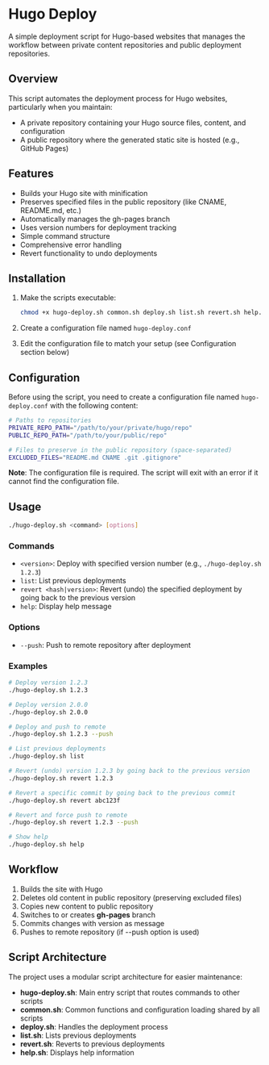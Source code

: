 # Hugo Deploy

A simple deployment script for Hugo-based websites that manages the workflow between private content repositories and public deployment repositories.

## Overview

This script automates the deployment process for Hugo websites, particularly when you maintain:
- A private repository containing your Hugo source files, content, and configuration
- A public repository where the generated static site is hosted (e.g., GitHub Pages)

## Features

- Builds your Hugo site with minification
- Preserves specified files in the public repository (like CNAME, README.md, etc.)
- Automatically manages the gh-pages branch
- Uses version numbers for deployment tracking
- Simple command structure
- Comprehensive error handling
- Revert functionality to undo deployments

## Installation

1. Make the scripts executable:
   ```bash
   chmod +x hugo-deploy.sh common.sh deploy.sh list.sh revert.sh help.sh
   ```

2. Create a configuration file named `hugo-deploy.conf`

3. Edit the configuration file to match your setup (see Configuration section below)

## Configuration

Before using the script, you need to create a configuration file named `hugo-deploy.conf` with the following content:
   ```bash
   # Paths to repositories
   PRIVATE_REPO_PATH="/path/to/your/private/hugo/repo"
   PUBLIC_REPO_PATH="/path/to/your/public/repo"

   # Files to preserve in the public repository (space-separated)
   EXCLUDED_FILES="README.md CNAME .git .gitignore"
   ```

**Note**: The configuration file is required. The script will exit with an error if it cannot find the configuration file.

## Usage

```bash
./hugo-deploy.sh <command> [options]
```

### Commands

- `<version>`: Deploy with specified version number (e.g., `./hugo-deploy.sh 1.2.3`)
- `list`: List previous deployments
- `revert <hash|version>`: Revert (undo) the specified deployment by going back to the previous version
- `help`: Display help message

### Options

- `--push`: Push to remote repository after deployment

### Examples

```bash
# Deploy version 1.2.3
./hugo-deploy.sh 1.2.3

# Deploy version 2.0.0
./hugo-deploy.sh 2.0.0

# Deploy and push to remote
./hugo-deploy.sh 1.2.3 --push

# List previous deployments
./hugo-deploy.sh list

# Revert (undo) version 1.2.3 by going back to the previous version
./hugo-deploy.sh revert 1.2.3

# Revert a specific commit by going back to the previous commit
./hugo-deploy.sh revert abc123f

# Revert and force push to remote
./hugo-deploy.sh revert 1.2.3 --push

# Show help
./hugo-deploy.sh help
```

## Workflow

1. Builds the site with Hugo
2. Deletes old content in public repository (preserving excluded files)
3. Copies new content to public repository
4. Switches to or creates **gh-pages** branch
5. Commits changes with version as message
6. Pushes to remote repository (if --push option is used)

## Script Architecture

The project uses a modular script architecture for easier maintenance:

- **hugo-deploy.sh**: Main entry script that routes commands to other scripts
- **common.sh**: Common functions and configuration loading shared by all scripts
- **deploy.sh**: Handles the deployment process
- **list.sh**: Lists previous deployments
- **revert.sh**: Reverts to previous deployments
- **help.sh**: Displays help information
